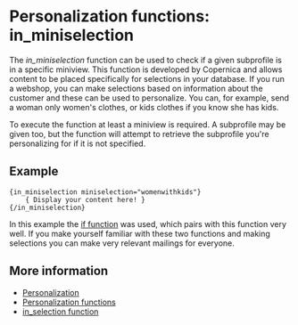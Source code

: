 # Personalization functions: in_miniselection

The *in_miniselection* function can be used to check if a given subprofile 
is in a specific miniview. This function is developed by Copernica and 
allows content to be placed specifically for selections in your database. 
If you run a webshop, you can make selections based on information about 
the customer and these can be used to personalize. You can, for example, 
send a woman only women's clothes, or kids clothes if you know she has kids.

To execute the function at least a miniview is required. A subprofile may 
be given too, but the function will attempt to retrieve the subprofile you're 
personalizing for if it is not specified.

## Example

    {in_miniselection miniselection="womenwithkids"}
        { Display your content here! }
    {/in_miniselection}
    
In this example the [if function](./personalization-functions-if) was used, 
which pairs with this function very well. If you make yourself familiar 
with these two functions and making selections you can make very relevant 
mailings for everyone.

## More information

* [Personalization](./personalization)
* [Personalization functions](./personalization-functions)
* [in_selection function](./personalization-functions-in_selection)
